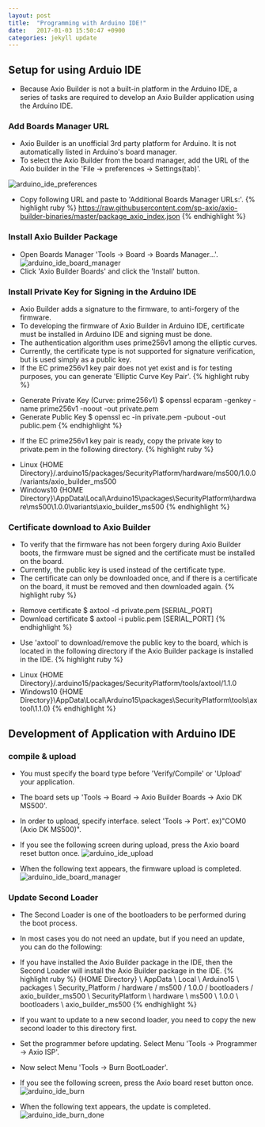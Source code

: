```yaml
---
layout: post
title:  "Programming with Arduino IDE!"
date:   2017-01-03 15:50:47 +0900
categories: jekyll update
---
```


## Setup for using Arduio IDE 
* Because Axio Builder is not a built-in platform in the Arduino IDE, a series of tasks are required to develop an Axio Builder application using the Arduino IDE.


### Add Boards Manager URL 
* Axio Builder is an unofficial 3rd party platform for Arduino. It is not automatically listed in Arduino's board manager.
* To select the Axio Builder from the board manager, add the URL of the Axio builder in the 'File -> preferences -> Settings(tab)'.

![arduino_ide_preferences](https://raw.githubusercontent.com/sp-axio/axio-builder-binaries/master/mediawiki/images/arduino_ide_preferences.png)

* Copy following URL and paste to 'Additional Boards Manager URLs:'.
{% highlight ruby %}
https://raw.githubusercontent.com/sp-axio/axio-builder-binaries/master/package_axio_index.json 
{% endhighlight %}

### Install Axio Builder Package 

* Open Boards Manager 'Tools -> Board -> Boards Manager...'.
![arduino_ide_board_manager](https://raw.githubusercontent.com/sp-axio/axio-builder-binaries/master/mediawiki/images/arduino_ide_board_manager.png)
* Click 'Axio Builder Boards' and click the 'Install' button.

### Install Private Key for Signing in the Arduino IDE 
* Axio Builder adds a signature to the firmware, to anti-forgery of the firmware.
* To developing the firmware of Axio Builder in Arduino IDE, certificate must be installed in Arduino IDE and signing must be done.
* The authentication algorithm uses prime256v1 among the elliptic curves.
* Currently, the certificate type is not supported for signature verification, but is used simply as a public key.
* If the EC prime256v1 key pair does not yet exist and is for testing purposes, you can generate 'Elliptic Curve Key Pair'.
{% highlight ruby %}
- Generate Private Key (Curve: prime256v1)
  $ openssl ecparam -genkey -name prime256v1 -noout -out private.pem
- Generate Public Key
  $ openssl ec -in private.pem -pubout -out public.pem 
{% endhighlight %}
* If the EC prime256v1 key pair is ready, copy the private key to private.pem in the following directory.
{% highlight ruby %}
- Linux
  {HOME Directory}/.arduino15/packages/SecurityPlatform/hardware/ms500/1.0.0/variants/axio_builder_ms500 
- Windows10
  {HOME Directory}\AppData\Local\Arduino15\packages\SecurityPlatform\hardware\ms500\1.0.0\variants\axio_builder_ms500
{% endhighlight %}

### Certificate download to Axio Builder 
* To verify that the firmware has not been forgery during Axio Builder boots, the firmware must be signed and the certificate must be installed on the board.
* Currently, the public key is used instead of the certificate type.
* The certificate can only be downloaded once, and if there is a certificate on the board, it must be removed and then downloaded again.
{% highlight ruby %}
- Remove certificate
  $ axtool -d private.pem [SERIAL_PORT] 
- Download certificate
  $ axtool -i public.pem [SERIAL_PORT] 
{% endhighlight %}
* Use 'axtool' to download/remove the public key to the board, which is located in the following directory if the Axio Builder package is installed in the IDE.
{% highlight ruby %}
- Linux
  {HOME Directory}/.arduino15/packages/SecurityPlatform/tools/axtool/1.1.0 
- Windows10
  {HOME Directory}\AppData\Local\Arduino15\packages\SecurityPlatform\tools\axtool\1.1.0) 
{% endhighlight %}

## Development of Application with Arduino IDE
### compile & upload
* You must specify the board type before 'Verify/Compile' or 'Upload' your application.
* The board sets up 'Tools -> Board -> Axio Builder Boards -> Axio DK MS500'.
* In order to upload, specify interface. select 'Tools -> Port'. ex)"COM0 (Axio DK MS500)".
* If you see the following screen during upload, press the Axio board reset button once.
![arduino_ide_upload](https://raw.githubusercontent.com/sp-axio/axio-builder-binaries/master/mediawiki/images/arduino_ide_upload.png)

* When the following text appears, the firmware upload is completed.
![arduino_ide_board_manager](https://raw.githubusercontent.com/sp-axio/axio-builder-binaries/master/mediawiki/images/arduino_ide_upload_done.png)


### Update Second Loader
* The Second Loader is one of the bootloaders to be performed during the boot process.
* In most cases you do not need an update, but if you need an update, you can do the following:
* If you have installed the Axio Builder package in the IDE, then the Second Loader will install the Axio Builder package in the IDE.
{% highlight ruby %}
 {HOME Directory} \ AppData \ Local \ Arduino15 \ packages \ Security_Platform / hardware / ms500 / 1.0.0 / bootloaders / axio_builder_ms500 \ SecurityPlatform \ hardware \ ms500 \ 1.0.0 \ bootloaders \ axio_builder_ms500
{% endhighlight %}
* If you want to update to a new second loader, you need to copy the new second loader to this directory first.
* Set the programmer before updating. Select Menu 'Tools -> Programmer -> Axio ISP'.
* Now select Menu 'Tools -> Burn BootLoader'.
* If you see the following screen, press the Axio board reset button once.
![arduino_ide_burn](https://raw.githubusercontent.com/sp-axio/axio-builder-binaries/master/mediawiki/images/arduino_ide_burn.png)

* When the following text appears, the update is completed.
![arduino_ide_burn_done](https://raw.githubusercontent.com/sp-axio/axio-builder-binaries/master/mediawiki/images/arduino_ide_burn_done.png)


